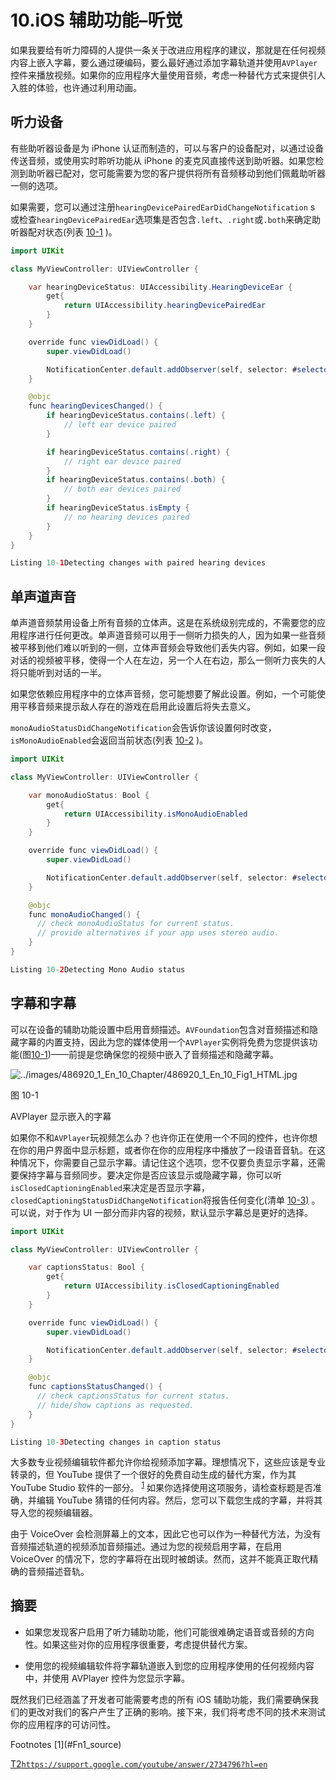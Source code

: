 # 10.iOS 辅助功能–听觉

如果我要给有听力障碍的人提供一条关于改进应用程序的建议，那就是在任何视频内容上嵌入字幕，要么通过硬编码，要么最好通过添加字幕轨道并使用`AVPlayer`控件来播放视频。如果你的应用程序大量使用音频，考虑一种替代方式来提供引人入胜的体验，也许通过利用动画。

## 听力设备

有些助听器设备是为 iPhone 认证而制造的，可以与客户的设备配对，以通过设备传送音频，或使用实时聆听功能从 iPhone 的麦克风直接传送到助听器。如果您检测到助听器已配对，您可能需要为您的客户提供将所有音频移动到他们佩戴助听器一侧的选项。

如果需要，您可以通过注册`hearingDevicePairedEarDidChangeNotification` s 或检查`hearingDevicePairedEar`选项集是否包含`.left`、`.right`或`.both`来确定助听器配对状态(列表 [10-1](#PC1) )。

```java
import UIKit

class MyViewController: UIViewController {

    var hearingDeviceStatus: UIAccessibility.HearingDeviceEar {
        get{
            return UIAccessibility.hearingDevicePairedEar
        }
    }

    override func viewDidLoad() {
        super.viewDidLoad()

        NotificationCenter.default.addObserver(self, selector: #selector(hearingDevicesChanged), name: UIAccessibility.hearingDevicePairedEarDidChangeNotification, object: nil)
    }

    @objc
    func hearingDevicesChanged() {
        if hearingDeviceStatus.contains(.left) {
            // left ear device paired
        }

        if hearingDeviceStatus.contains(.right) {
            // right ear device paired
        }
        if hearingDeviceStatus.contains(.both) {
            // both ear devices paired
        }
        if hearingDeviceStatus.isEmpty {
            // no hearing devices paired
        }
    }
}

Listing 10-1Detecting changes with paired hearing devices

```

## 单声道声音

单声道音频禁用设备上所有音频的立体声。这是在系统级别完成的，不需要您的应用程序进行任何更改。单声道音频可以用于一侧听力损失的人，因为如果一些音频被平移到他们难以听到的一侧，立体声音频会导致他们丢失内容。例如，如果一段对话的视频被平移，使得一个人在左边，另一个人在右边，那么一侧听力丧失的人将只能听到对话的一半。

如果您依赖应用程序中的立体声音频，您可能想要了解此设置。例如，一个可能使用平移音频来提示敌人存在的游戏在启用此设置后将失去意义。

`monoAudioStatusDidChangeNotification`会告诉你该设置何时改变，`isMonoAudioEnabled`会返回当前状态(列表 [10-2](#PC2) )。

```java
import UIKit

class MyViewController: UIViewController {

    var monoAudioStatus: Bool {
        get{
            return UIAccessibility.isMonoAudioEnabled
        }
    }

    override func viewDidLoad() {
        super.viewDidLoad()

        NotificationCenter.default.addObserver(self, selector: #selector(monoAudioChanged), name: UIAccessibility.monoAudioStatusDidChangeNotification, object: nil)
    }

    @objc
    func monoAudioChanged() {
      // check monoAudioStatus for current status.
      // provide alternatives if your app uses stereo audio.
    }
}

Listing 10-2Detecting Mono Audio status

```

## 字幕和字幕

可以在设备的辅助功能设置中启用音频描述。`AVFoundation`包含对音频描述和隐藏字幕的内置支持，因此为您的媒体使用一个`AVPlayer`实例将免费为您提供该功能(图[10-1](#Fig1))——前提是您确保您的视频中嵌入了音频描述和隐藏字幕。

![../images/486920_1_En_10_Chapter/486920_1_En_10_Fig1_HTML.jpg](../images/486920_1_En_10_Chapter/486920_1_En_10_Fig1_HTML.jpg)

图 10-1

AVPlayer 显示嵌入的字幕

如果你不和`AVPlayer`玩视频怎么办？也许你正在使用一个不同的控件，也许你想在你的用户界面中显示标题，或者你在你的应用程序中播放了一段语音音轨。在这种情况下，你需要自己显示字幕。请记住这个选项，您不仅要负责显示字幕，还需要保持字幕与音频同步。要决定你是否应该显示或隐藏字幕，你可以听`isClosedCaptioningEnabled`来决定是否显示字幕，`closedCaptioningStatusDidChangeNotification`将报告任何变化(清单 [10-3)](#PC3) 。可以说，对于作为 UI 一部分而非内容的视频，默认显示字幕总是更好的选择。

```java
import UIKit

class MyViewController: UIViewController {

    var captionsStatus: Bool {
        get{
            return UIAccessibility.isClosedCaptioningEnabled
        }
    }

    override func viewDidLoad() {
        super.viewDidLoad()

        NotificationCenter.default.addObserver(self, selector: #selector(captionsStatusChanged), name: UIAccessibility.closedCaptioningStatusDidChangeNotification, object: nil)
    }

    @objc
    func captionsStatusChanged() {
      // check captionsStatus for current status.
      // hide/show captions as requested.
    }
}

Listing 10-3Detecting changes in caption status

```

大多数专业视频编辑软件都允许你给视频添加字幕。理想情况下，这些应该是专业转录的，但 YouTube 提供了一个很好的免费自动生成的替代方案，作为其 YouTube Studio 软件的一部分。 <sup>[1](#Fn1)</sup> 如果你选择使用这项服务，请检查标题是否准确，并编辑 YouTube 猜错的任何内容。然后，您可以下载您生成的字幕，并将其导入您的视频编辑器。

由于 VoiceOver 会检测屏幕上的文本，因此它也可以作为一种替代方法，为没有音频描述轨道的视频添加音频描述。通过为您的视频启用字幕，在启用 VoiceOver 的情况下，您的字幕将在出现时被朗读。然而，这并不能真正取代精确的音频描述音轨。

## 摘要

*   如果您发现客户启用了听力辅助功能，他们可能很难确定语音或音频的方向性。如果这些对你的应用程序很重要，考虑提供替代方案。

*   使用您的视频编辑软件将字幕轨道嵌入到您的应用程序使用的任何视频内容中，并使用 AVPlayer 控件为您显示字幕。

既然我们已经涵盖了开发者可能需要考虑的所有 iOS 辅助功能，我们需要确保我们的更改对我们的客户产生了正确的影响。接下来，我们将考虑不同的技术来测试你的应用程序的可访问性。

<aside aria-label="Footnotes" class="FootnoteSection" epub:type="footnotes">Footnotes [1](#Fn1_source)

[T2`https://support.google.com/youtube/answer/2734796?hl=en`](https://support.google.com/youtube/answer/2734796%253Fhl%253Den)

 </aside>